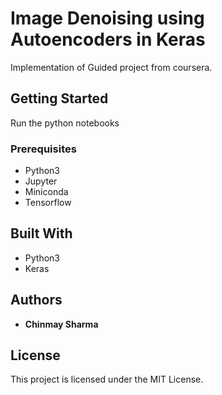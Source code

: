 # Image Denoising using Autoencoders in Keras

Implementation of Guided project from coursera.

## Getting Started

Run the python notebooks

### Prerequisites

* Python3
* Jupyter
* Miniconda
* Tensorflow

## Built With

* Python3
* Keras

## Authors

* **Chinmay Sharma**

## License

This project is licensed under the MIT License.
